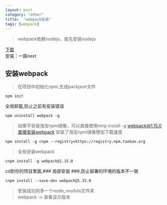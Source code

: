 ```yaml
---
layout: post
category: "other"
title:  "webpack安装"
tags: [webpack]
---  
```



> webpack依赖nodejs，故先安装nodejs  

[下载](https://nodejs.org/download/release/v4.4.7/)  
安装：一路next  

## 安装webpack   ##

> 在项目中初始化npm,生成packjson文件  

    npm init

全局卸载,防止之前有安装错误  

    npm uninstall webpack -g   

<!-- more -->

> 如果不安装淘宝npm镜像，可以直接使用nmp install -g webpack@1.15.0直接安装webpack
安装了淘宝npm镜像增加下载速度  

    npm install -g cnpm --registry=https://registry.npm.taobao.org



> 全局安装webpack  

    cnpm install -g webpack@1.15.0

cd到你的项目里面,### 局部安装 ###,防止部署的环境的版本不一致  

    cnpm install --save-dev webpack@1.15.0

> 安装成功则多一个node_moduls文件夹  
> webpack -v 查看显示版本  


